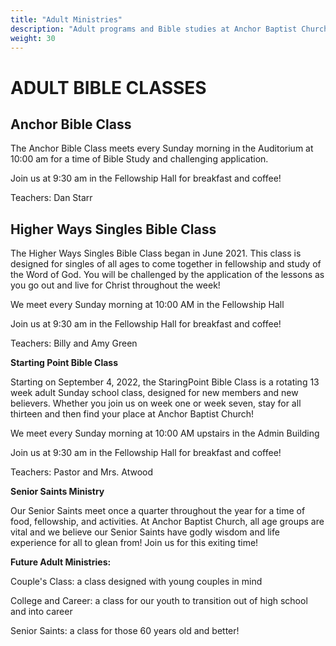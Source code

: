 ```yaml
---
title: "Adult Ministries"
description: "Adult programs and Bible studies at Anchor Baptist Church"
weight: 30
---
```


# ADULT BIBLE CLASSES

## **Anchor Bible Class**

The Anchor Bible Class meets every Sunday morning in the Auditorium at 10:00 am for a time of Bible Study and challenging application. 

Join us at 9:30 am in the Fellowship Hall for breakfast and coffee!

Teachers: Dan Starr

## **Higher Ways Singles Bible Class**

The Higher Ways Singles Bible Class began in June 2021. This class is designed for singles of all ages to come together in fellowship and study of the Word of God. You will be challenged by the application of the lessons as you go out and live for Christ throughout the week!

We meet every Sunday morning at 10:00 AM in the Fellowship Hall

Join us at 9:30 am in the Fellowship Hall for breakfast and coffee!

Teachers: Billy and Amy Green

**Starting Point Bible Class**

Starting on September 4, 2022, the StaringPoint Bible Class is a rotating 13 week adult Sunday school class, designed for new members and new believers. Whether you join us on week one or week seven, stay for all thirteen and then find your place at Anchor Baptist Church!

We meet every Sunday morning at 10:00 AM upstairs in the Admin Building

Join us at 9:30 am in the Fellowship Hall for breakfast and coffee!

Teachers: Pastor and Mrs. Atwood

**Senior Saints Ministry**

Our Senior Saints meet once a quarter throughout the year for a time of food, fellowship, and activities. At Anchor Baptist Church, all age groups are vital and we believe our Senior Saints have godly wisdom and life experience for all to glean from! Join us for this exiting time!

**Future Adult Ministries:**

Couple's Class: a class designed with young couples in mind

College and Career: a class for our youth to transition out of high school and into career

Senior Saints: a class for those 60 years old and better! 